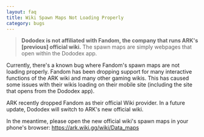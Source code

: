 ```yaml
---
layout: faq
title: Wiki Spawn Maps Not Loading Properly
category: bugs
---
```


> **Dododex is not affiliated with Fandom, the company that runs ARK's [previous] official wiki.** The spawn maps are simply webpages that open within the Dododex app.

Currently, there's a known bug where Fandom's spawn maps are not loading properly. Fandom has been dropping support for many interactive functions of the ARK wiki and many other gaming wikis. This has caused some issues with their wikis loading on their mobile site (including the site that opens from the Dododex app).

ARK recently dropped Fandom as their official Wiki provider. In a future update, Dododex will switch to ARK's new official wiki.

In the meantime, please open the new official wiki's spawn maps in your phone's browser: <https://ark.wiki.gg/wiki/Data_maps>